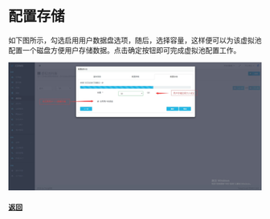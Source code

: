 # **配置存储**

如下图所示，勾选启用用户数据盘选项，随后，选择容量，这样便可以为该虚拟池配置一个磁盘方便用户存储数据。点击确定按钮即可完成虚拟池配置工作。

 ![](/assets/配置存储.jpg)

#### [返回](#)



